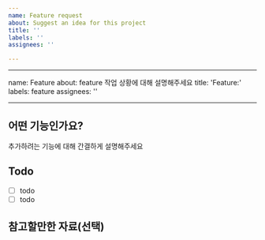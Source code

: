 ```yaml
---
name: Feature request
about: Suggest an idea for this project
title: ''
labels: ''
assignees: ''

---
```


---
name: Feature
about: feature 작업 상황에 대해 설명해주세요
title: 'Feature:'
labels: feature
assignees: ''

---

## 어떤 기능인가요?

추가하려는 기능에 대해 간결하게 설명해주세요

## Todo

- [ ] todo 
- [ ] todo

## 참고할만한 자료(선택)
